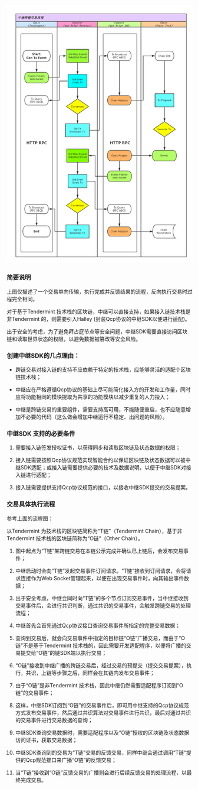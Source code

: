 ![workflow](https://raw.githubusercontent.com/QOSGroup/static/master/relay-cross-chain.png)

### 简要说明

上图仅描述了一个交易单向传输，执行完成并反馈结果的流程，反向执行交易时过程完全相同。

对于基于Tendermint 技术栈的区块链，中继可以直接支持，如果接入链技术栈是非Tendermint 的，则需要引入Halley (封装Qcp协议的中继SDK以便进行适配)。

出于安全的考虑，为了避免拜占庭节点等安全问题，中继SDK需要直接访问区块链和读取世界状态的权限，以避免数据被篡改等安全风险。

### 创建中继SDK的几点理由：

* 跨链交易对接入链的支持不应依赖于特定的技术栈，应能够灵活的适配个区块链技术栈；

* 中继应在严格遵循Qcp协议的基础上尽可能简化接入方的开发和工作量，同时应将功能相同的模块提取为共享的功能模块以减少重复的人力投入；

* 中继是跨链交易的重要组件，需要支持高可用，不能随便重启，也不应随意增加不必要的代码（这么做会增加中继运行不稳定、出问题的风险）。

### 中继SDK 支持的必要条件

1. 需要接入链签发授权证书，以获得同步和读取区块链及状态数据的权限；

2. 接入链需要按照Qcp协议规范实现智能合约以保证区块链及状态数据可以被中继SDK适配；或接入链需要提供必要的技术及数据说明，以便于中继SDK对接入链进行适配；

3. 接入链需要提供支持Qcp协议规范的接口，以接收中继SDK提交的交易提案。

### 交易具体执行流程

参考上面的流程图：

以Tendermint 为技术栈的区块链简称为“T链”（Tendermint Chain），基于非Tendermint 技术栈的区块链简称为“O链”（Other Chain）。

1. 图中起点为“T链”某跨链交易在本链公示完成并确认已上链后，会发布交易事件；

2. 中继启动时会向“T链”发起交易事件订阅请求。“T链”接收到订阅请求，会将请求连接作为Web Socket管理起来，以便在出现交易事件时，向其输出事件数据；

3. 出于安全考虑，中继会同时向“T链”的多个节点订阅交易事件，当中继接收到交易事件后，会进行共识判断，通过共识的交易事件，会触发跨链交易的处理流程；

4. 中继首先会首先通过Qcp协议接口查询交易事件所指定的完整交易数据；

5. 查询到交易后，就会向交易事件中指定的目标链“O链”广播交易，而由于“O链”不是基于Tendermint 技术栈的，因此需要开发适配程序，以便将广播的交易提交给“O链”的链SDK端以执行交易；

6. “O链”接收到中继广播的跨链交易后，经过交易的预提交（提交交易提案），执行，共识，上链等步骤之后，同样会在其链内发布交易事件；

7. 由于“O链”是非Tendermint 技术栈，因此中继仍然需要适配程序订阅到“O链”的交易事件；

8. 这样，中继SDK订阅到“O链”的交易事件后，即可用中继支持的Qcp协议规范方式发布交易事件，然后通过共识算法对交易事件进行共识，最后对通过共识的交易事件进行交易数据的查询；

9. 中继SDK查询交易数据时，需要适配程序以及“O链”授权的区块链及状态数据访问证书，获取交易数据；

10. 中继SDK查询到的交易为“T链”交易的反馈交易，同样中继会通过调用“T链”提供的Qcp规范接口来广播“O链”的反馈交易；

11. 当“T链”接收到“O链”反馈交易的广播则会进行后续反馈交易的处理流程，以最终完成交易。

